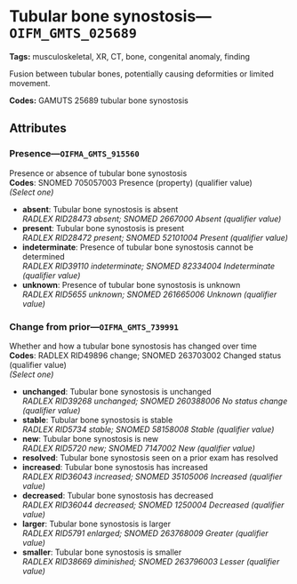 # Tubular bone synostosis—`OIFM_GMTS_025689`

**Tags:** musculoskeletal, XR, CT, bone, congenital anomaly, finding

Fusion between tubular bones, potentially causing deformities or limited movement.

**Codes:** GAMUTS 25689 tubular bone synostosis

## Attributes

### Presence—`OIFMA_GMTS_915560`

Presence or absence of tubular bone synostosis  
**Codes**: SNOMED 705057003 Presence (property) (qualifier value)  
*(Select one)*

- **absent**: Tubular bone synostosis is absent  
_RADLEX RID28473 absent; SNOMED 2667000 Absent (qualifier value)_
- **present**: Tubular bone synostosis is present  
_RADLEX RID28472 present; SNOMED 52101004 Present (qualifier value)_
- **indeterminate**: Presence of tubular bone synostosis cannot be determined  
_RADLEX RID39110 indeterminate; SNOMED 82334004 Indeterminate (qualifier value)_
- **unknown**: Presence of tubular bone synostosis is unknown  
_RADLEX RID5655 unknown; SNOMED 261665006 Unknown (qualifier value)_

### Change from prior—`OIFMA_GMTS_739991`

Whether and how a tubular bone synostosis has changed over time  
**Codes**: RADLEX RID49896 change; SNOMED 263703002 Changed status (qualifier value)  
*(Select one)*

- **unchanged**: Tubular bone synostosis is unchanged  
_RADLEX RID39268 unchanged; SNOMED 260388006 No status change (qualifier value)_
- **stable**: Tubular bone synostosis is stable  
_RADLEX RID5734 stable; SNOMED 58158008 Stable (qualifier value)_
- **new**: Tubular bone synostosis is new  
_RADLEX RID5720 new; SNOMED 7147002 New (qualifier value)_
- **resolved**: Tubular bone synostosis seen on a prior exam has resolved  
- **increased**: Tubular bone synostosis has increased  
_RADLEX RID36043 increased; SNOMED 35105006 Increased (qualifier value)_
- **decreased**: Tubular bone synostosis has decreased  
_RADLEX RID36044 decreased; SNOMED 1250004 Decreased (qualifier value)_
- **larger**: Tubular bone synostosis is larger  
_RADLEX RID5791 enlarged; SNOMED 263768009 Greater (qualifier value)_
- **smaller**: Tubular bone synostosis is smaller  
_RADLEX RID38669 diminished; SNOMED 263796003 Lesser (qualifier value)_